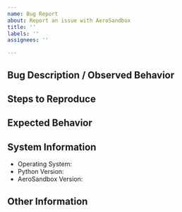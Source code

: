```yaml
---
name: Bug Report
about: Report an issue with AeroSandbox
title: ''
labels: ''
assignees: ''

---
```


## Bug Description / Observed Behavior

## Steps to Reproduce

## Expected Behavior

## System Information

* Operating System:
* Python Version:
* AeroSandbox Version:

## Other Information
